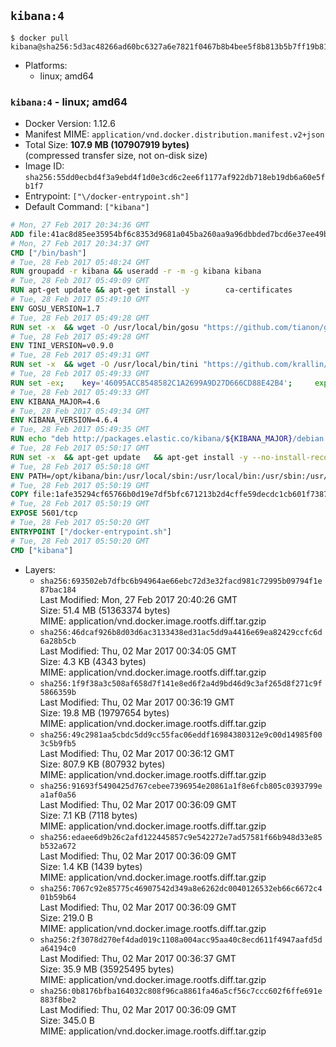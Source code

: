 ## `kibana:4`

```console
$ docker pull kibana@sha256:5d3ac48266ad60bc6327a6e7821f0467b8b4bee5f8b813b5b7ff19b81243eb40
```

-	Platforms:
	-	linux; amd64

### `kibana:4` - linux; amd64

-	Docker Version: 1.12.6
-	Manifest MIME: `application/vnd.docker.distribution.manifest.v2+json`
-	Total Size: **107.9 MB (107907919 bytes)**  
	(compressed transfer size, not on-disk size)
-	Image ID: `sha256:55dd0ecbd4f3a9ebd4f1d0e3cd6c2ee6f1177af922db718eb19db6a60e5fb1f7`
-	Entrypoint: `["\/docker-entrypoint.sh"]`
-	Default Command: `["kibana"]`

```dockerfile
# Mon, 27 Feb 2017 20:34:36 GMT
ADD file:41ac8d85ee35954bf6c8353d9681a045ba260aa9a96dbbded7bcd6e37ee49bea in / 
# Mon, 27 Feb 2017 20:34:37 GMT
CMD ["/bin/bash"]
# Tue, 28 Feb 2017 05:48:24 GMT
RUN groupadd -r kibana && useradd -r -m -g kibana kibana
# Tue, 28 Feb 2017 05:49:09 GMT
RUN apt-get update && apt-get install -y 		ca-certificates 		wget 		libfontconfig 		libfreetype6 	--no-install-recommends && rm -rf /var/lib/apt/lists/*
# Tue, 28 Feb 2017 05:49:10 GMT
ENV GOSU_VERSION=1.7
# Tue, 28 Feb 2017 05:49:28 GMT
RUN set -x 	&& wget -O /usr/local/bin/gosu "https://github.com/tianon/gosu/releases/download/$GOSU_VERSION/gosu-$(dpkg --print-architecture)" 	&& wget -O /usr/local/bin/gosu.asc "https://github.com/tianon/gosu/releases/download/$GOSU_VERSION/gosu-$(dpkg --print-architecture).asc" 	&& export GNUPGHOME="$(mktemp -d)" 	&& gpg --keyserver ha.pool.sks-keyservers.net --recv-keys B42F6819007F00F88E364FD4036A9C25BF357DD4 	&& gpg --batch --verify /usr/local/bin/gosu.asc /usr/local/bin/gosu 	&& rm -r "$GNUPGHOME" /usr/local/bin/gosu.asc 	&& chmod +x /usr/local/bin/gosu 	&& gosu nobody true
# Tue, 28 Feb 2017 05:49:28 GMT
ENV TINI_VERSION=v0.9.0
# Tue, 28 Feb 2017 05:49:31 GMT
RUN set -x 	&& wget -O /usr/local/bin/tini "https://github.com/krallin/tini/releases/download/$TINI_VERSION/tini" 	&& wget -O /usr/local/bin/tini.asc "https://github.com/krallin/tini/releases/download/$TINI_VERSION/tini.asc" 	&& export GNUPGHOME="$(mktemp -d)" 	&& gpg --keyserver ha.pool.sks-keyservers.net --recv-keys 6380DC428747F6C393FEACA59A84159D7001A4E5 	&& gpg --batch --verify /usr/local/bin/tini.asc /usr/local/bin/tini 	&& rm -r "$GNUPGHOME" /usr/local/bin/tini.asc 	&& chmod +x /usr/local/bin/tini 	&& tini -h
# Tue, 28 Feb 2017 05:49:33 GMT
RUN set -ex; 	key='46095ACC8548582C1A2699A9D27D666CD88E42B4'; 	export GNUPGHOME="$(mktemp -d)"; 	gpg --keyserver ha.pool.sks-keyservers.net --recv-keys "$key"; 	gpg --export "$key" > /etc/apt/trusted.gpg.d/elastic.gpg; 	rm -r "$GNUPGHOME"; 	apt-key list
# Tue, 28 Feb 2017 05:49:33 GMT
ENV KIBANA_MAJOR=4.6
# Tue, 28 Feb 2017 05:49:34 GMT
ENV KIBANA_VERSION=4.6.4
# Tue, 28 Feb 2017 05:49:35 GMT
RUN echo "deb http://packages.elastic.co/kibana/${KIBANA_MAJOR}/debian stable main" > /etc/apt/sources.list.d/kibana.list
# Tue, 28 Feb 2017 05:50:17 GMT
RUN set -x 	&& apt-get update 	&& apt-get install -y --no-install-recommends kibana=$KIBANA_VERSION 	&& chown -R kibana:kibana /opt/kibana 	&& rm -rf /var/lib/apt/lists/* 		&& sed -ri "s!^(\#\s*)?(elasticsearch\.url:).*!\2 'http://elasticsearch:9200'!" /opt/kibana/config/kibana.yml 	&& grep -q 'elasticsearch:9200' /opt/kibana/config/kibana.yml
# Tue, 28 Feb 2017 05:50:18 GMT
ENV PATH=/opt/kibana/bin:/usr/local/sbin:/usr/local/bin:/usr/sbin:/usr/bin:/sbin:/bin
# Tue, 28 Feb 2017 05:50:19 GMT
COPY file:1afe35294cf65766b0d19e7df5bfc671213b2d4cffe59decdc1cb601f7387d43 in / 
# Tue, 28 Feb 2017 05:50:19 GMT
EXPOSE 5601/tcp
# Tue, 28 Feb 2017 05:50:20 GMT
ENTRYPOINT ["/docker-entrypoint.sh"]
# Tue, 28 Feb 2017 05:50:20 GMT
CMD ["kibana"]
```

-	Layers:
	-	`sha256:693502eb7dfbc6b94964ae66ebc72d3e32facd981c72995b09794f1e87bac184`  
		Last Modified: Mon, 27 Feb 2017 20:40:26 GMT  
		Size: 51.4 MB (51363374 bytes)  
		MIME: application/vnd.docker.image.rootfs.diff.tar.gzip
	-	`sha256:46dcaf926b8d03d6ac3133438ed31ac5dd9a4416e69ea82429ccfc6d6a28b5cb`  
		Last Modified: Thu, 02 Mar 2017 00:34:05 GMT  
		Size: 4.3 KB (4343 bytes)  
		MIME: application/vnd.docker.image.rootfs.diff.tar.gzip
	-	`sha256:1f9f38a3c508af658d7f141e8ed6f2a4d9bd46d9c3af265d8f271c9f5866359b`  
		Last Modified: Thu, 02 Mar 2017 00:36:19 GMT  
		Size: 19.8 MB (19797654 bytes)  
		MIME: application/vnd.docker.image.rootfs.diff.tar.gzip
	-	`sha256:49c2981aa5cbdc5dd9cc55fac06eddf16984380312e9c00d14985f003c5b9fb5`  
		Last Modified: Thu, 02 Mar 2017 00:36:12 GMT  
		Size: 807.9 KB (807932 bytes)  
		MIME: application/vnd.docker.image.rootfs.diff.tar.gzip
	-	`sha256:91693f5490425d767cebee7396954e20861a1f8e6fcb805c0393799ea1af0a56`  
		Last Modified: Thu, 02 Mar 2017 00:36:09 GMT  
		Size: 7.1 KB (7118 bytes)  
		MIME: application/vnd.docker.image.rootfs.diff.tar.gzip
	-	`sha256:edaee6d9b26c2afd122445857c9e542272e7ad57581f66b948d33e85b532a672`  
		Last Modified: Thu, 02 Mar 2017 00:36:09 GMT  
		Size: 1.4 KB (1439 bytes)  
		MIME: application/vnd.docker.image.rootfs.diff.tar.gzip
	-	`sha256:7067c92e85775c46907542d349a8e6262dc0040126532eb66c6672c401b59b64`  
		Last Modified: Thu, 02 Mar 2017 00:36:09 GMT  
		Size: 219.0 B  
		MIME: application/vnd.docker.image.rootfs.diff.tar.gzip
	-	`sha256:2f3078d270ef4dad019c1108a004acc95aa40c8ecd611f4947aafd5da64194c0`  
		Last Modified: Thu, 02 Mar 2017 00:36:37 GMT  
		Size: 35.9 MB (35925495 bytes)  
		MIME: application/vnd.docker.image.rootfs.diff.tar.gzip
	-	`sha256:0b8176bfba164032c808f96ca8861fa46a5cf56c7ccc602f6ffe691e883f8be2`  
		Last Modified: Thu, 02 Mar 2017 00:36:09 GMT  
		Size: 345.0 B  
		MIME: application/vnd.docker.image.rootfs.diff.tar.gzip
